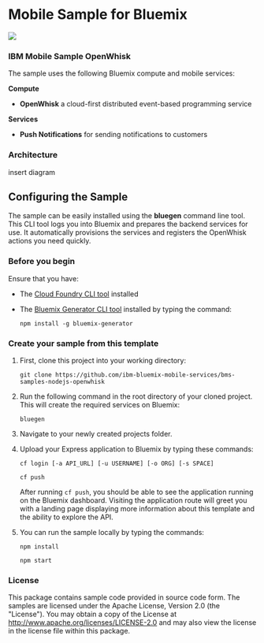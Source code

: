 # Mobile Sample for Bluemix
[![](https://img.shields.io/badge/bluemix-powered-blue.svg)](https://bluemix.net)

### IBM Mobile Sample OpenWhisk

The sample uses the following Bluemix compute and mobile services:

**Compute**
* **OpenWhisk** a cloud-first distributed event-based programming service

**Services**
* **Push Notifications** for sending notifications to customers

### Architecture
insert diagram

## Configuring the Sample

The sample can be easily installed using the **bluegen** command line tool. This CLI tool logs you into Bluemix and prepares the backend services for use. It automatically provisions the services and registers the OpenWhisk actions you need quickly.

### Before you begin
Ensure that you have:

* The [Cloud Foundry CLI tool](https://github.com/cloudfoundry/cli) installed
* The [Bluemix Generator CLI tool](https://www.npmjs.com/package/bluemix-generator) installed by typing the command:

	`npm install -g bluemix-generator`

### Create your sample from this template

1. First, clone this project into your working directory:

	`git clone https://github.com/ibm-bluemix-mobile-services/bms-samples-nodejs-openwhisk`

2. Run the following command in the root directory of your cloned project. This will create the required services on Bluemix:

	`bluegen`

3. Navigate to your newly created projects folder.
4. Upload your Express application to Bluemix by typing these commands:

	`cf login [-a API_URL] [-u USERNAME] [-o ORG] [-s SPACE]`

	`cf push`

   After running `cf push`, you should be able to see the application running on the Bluemix dashboard. Visiting the application route will greet you with a landing page displaying more information about this template and the ability to explore the API.

5. You can run the sample locally by typing the commands:

	`npm install`

	`npm start`

### License
This package contains sample code provided in source code form. The samples are licensed under the Apache License, Version 2.0 (the "License"). You may obtain a copy of the License at http://www.apache.org/licenses/LICENSE-2.0 and may also view the license in the license file within this package.
